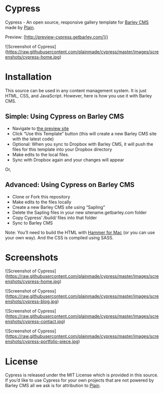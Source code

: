 Cypress
==================

Cypress - An open source, responsive gallery template for [Barley CMS](http://getbarley.com/cms) made by [Plain](http://plainmade.com/).

Preview: [http://preview-cypress.getbarley.com/]()

![Screenshot of Cypress]
(https://raw.githubusercontent.com/plainmade/cypress/master/images/screenshots/cypress-home.jpg)

# Installation

This source can be used in any content management system. It is just HTML, CSS, and JavaScript. However, here is how you use it with Barley CMS.

## Simple: Using Cypress on Barley CMS

- Navigate to [the preview site](http://preview-cypress.getbarley.com/)
- Click “Use this Template” button (this will create a new Barley CMS site with the latest code)
- Optional: When you sync to Dropbox with Barley CMS, it will push the files for this template into your Dropbox directory
- Make edits to the local files.
- Sync with Dropbox again and your changes will appear

Or, 

## Advanced: Using Cypress on Barley CMS

- Clone or Fork this repository
- Make edits to the files locally
- Create a new Barley CMS site using “Sapling”
- Delete the Sapling files in your new sitename.getbarley.com folder
- Copy Cypress’ /build/ files into that folder
- Sync to Barley CMS


Note: You’ll need to build the HTML with [Hammer for Mac](http://hammerformac.com/) (or you can use your own way). And the CSS is compiled using SASS.

# Screenshots

![Screenshot of Cypress]
(https://raw.githubusercontent.com/plainmade/cypress/master/images/screenshots/cypress-home.jpg)

![Screenshot of Cypress]
(https://raw.githubusercontent.com/plainmade/cypress/master/images/screenshots/cypress-blog.jpg)

![Screenshot of Cypress]
(https://raw.githubusercontent.com/plainmade/cypress/master/images/screenshots/cypress-contact.jpg)

![Screenshot of Cypress]
(https://raw.githubusercontent.com/plainmade/cypress/master/images/screenshots/cypress-portfolio-piece.jpg)


# License

Cypress is released under the MIT License which is provided in this source. If you’d like to use Cypress for your own projects that are not powered by Barley CMS all we ask is for attribution to [Plain](http://plainmade.com/).
